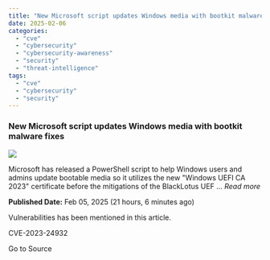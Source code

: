 ```yaml
---
title: "New Microsoft script updates Windows media with bootkit malware fixes"
date: 2025-02-06
categories: 
  - "cve"
  - "cybersecurity"
  - "cybersecurity-awareness"
  - "security"
  - "threat-intelligence"
tags: 
  - "cve"
  - "cybersecurity"
  - "security"
---
```


### New Microsoft script updates Windows media with bootkit malware fixes

![](https://upload.cvefeed.io/news/28200/thumbnail.jpg)

Microsoft has released a PowerShell script to help Windows users and admins update bootable media so it utilizes the new "Windows UEFI CA 2023" certificate before the mitigations of the BlackLotus UEF ... _Read more_

**Published Date:** Feb 05, 2025 (21 hours, 6 minutes ago)

Vulnerabilities has been mentioned in this article.

CVE-2023-24932

Go to Source

